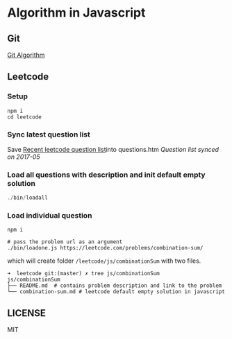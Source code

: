 # Algorithm in Javascript
## Git
[Git Algorithm](https://github.com/lyhy/algorithm2017)

## Leetcode

### Setup

```
npm i
cd leetcode
```

### Sync latest question list

Save [Recent leetcode question list](https://leetcode.com/problemset/algorithms/)into questions.htm
*Question list synced on 2017-05*

### Load all questions with description and init default empty solution

```js
./bin/loadall
```

### Load individual question

```
npm i

# pass the problem url as an argument
./bin/loadone.js https://leetcode.com/problems/combination-sum/
```

which will create folder `/leetcode/js/combinationSum` with two files.
```
➜  leetcode git:(master) ✗ tree js/combinationSum
js/combinationSum
├── README.md  # contains problem description and link to the problem
└── combination-sum.md # leetcode default empty solution in javascript
```

## LICENSE
MIT
